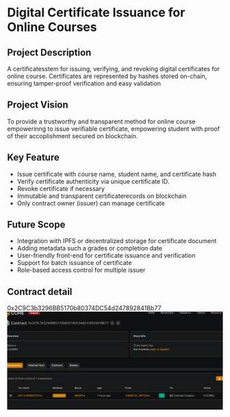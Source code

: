 # Digital Certificate Issuance for Online Courses

## Project Description
A certificatesstem for issuing, verifying, and revoking digital certificates  for online course. Certificates are represented by hashes stored on-chain, ensuring tamper-proof verification and easy validation

## Project Vision
To provide a trustworthy and transparent method for online course empowerinng to issue verifiable certificate, empowering student with proof of their accoplishment secured on blockchain.

## Key Feature
- Issue certificate with course name, student name, and certificate hash
- Verify certificate authenticity via unique certificate ID. 
- Revoke certificate if necessary 
- Immutable and transparent certificaterecords on blockchain
- Only contract owner (issuer) can manage certificate
## Future Scope
- Integration with IPFS or decentralized storage for certificate document
- Adding metadata such a grades or completion date
- User-friendly front-end for certificate issuance and verification
- Support for batch issuance of certificate
- Role-based access control for multiple issuer

## Contract detail
0x2C9C3b3296BB5170b80374DC54d247892841Bb77![alt text](image.png)
